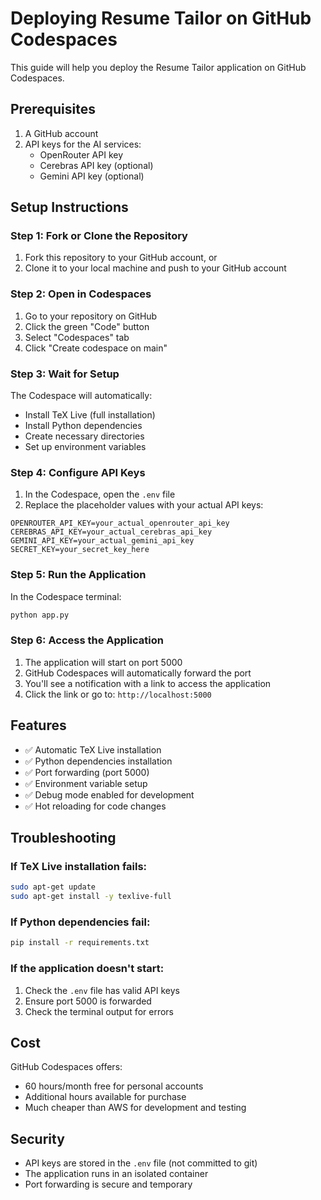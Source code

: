 # Deploying Resume Tailor on GitHub Codespaces

This guide will help you deploy the Resume Tailor application on GitHub Codespaces.

## Prerequisites

1. A GitHub account
2. API keys for the AI services:
   - OpenRouter API key
   - Cerebras API key (optional)
   - Gemini API key (optional)

## Setup Instructions

### Step 1: Fork or Clone the Repository

1. Fork this repository to your GitHub account, or
2. Clone it to your local machine and push to your GitHub account

### Step 2: Open in Codespaces

1. Go to your repository on GitHub
2. Click the green "Code" button
3. Select "Codespaces" tab
4. Click "Create codespace on main"

### Step 3: Wait for Setup

The Codespace will automatically:
- Install TeX Live (full installation)
- Install Python dependencies
- Create necessary directories
- Set up environment variables

### Step 4: Configure API Keys

1. In the Codespace, open the `.env` file
2. Replace the placeholder values with your actual API keys:

```env
OPENROUTER_API_KEY=your_actual_openrouter_api_key
CEREBRAS_API_KEY=your_actual_cerebras_api_key
GEMINI_API_KEY=your_actual_gemini_api_key
SECRET_KEY=your_secret_key_here
```

### Step 5: Run the Application

In the Codespace terminal:

```bash
python app.py
```

### Step 6: Access the Application

1. The application will start on port 5000
2. GitHub Codespaces will automatically forward the port
3. You'll see a notification with a link to access the application
4. Click the link or go to: `http://localhost:5000`

## Features

- ✅ Automatic TeX Live installation
- ✅ Python dependencies installation
- ✅ Port forwarding (port 5000)
- ✅ Environment variable setup
- ✅ Debug mode enabled for development
- ✅ Hot reloading for code changes

## Troubleshooting

### If TeX Live installation fails:
```bash
sudo apt-get update
sudo apt-get install -y texlive-full
```

### If Python dependencies fail:
```bash
pip install -r requirements.txt
```

### If the application doesn't start:
1. Check the `.env` file has valid API keys
2. Ensure port 5000 is forwarded
3. Check the terminal output for errors

## Cost

GitHub Codespaces offers:
- 60 hours/month free for personal accounts
- Additional hours available for purchase
- Much cheaper than AWS for development and testing

## Security

- API keys are stored in the `.env` file (not committed to git)
- The application runs in an isolated container
- Port forwarding is secure and temporary 